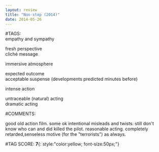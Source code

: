 ```yaml
---  
layout: review  
title: "Non-stop (2014)"  
date: 2014-05-26  
---  
```

  
#TAGS:  
empathy and sympathy  
  
fresh perspective  
cliché message  
  
immersive atmosphere  
  
expected outcome  
acceptable suspense (developments predicted minutes before)  
  
intense action  
  
untraceable (natural) acting  
dramatic acting  
  
#COMMENTS:  
  
good old action film. some ok intentional misleads and twists. still don't know who can and did killed the pilot. reasonable acting. completely retarded,senseless motive (for the "terrorists") as always.  
  
  
  
  
  
#TAG SCORE: **7**{: style:"color:yellow; font-size:50px;"}  
